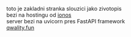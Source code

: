 toto je zakladni stranka slouzici jako zivotopis  
bezi na hostingu od [ionos](https://ionos.cz/)  
server bezi na uvicorn pres FastAPI framework  
[qwality.fun](https://qwality.fun/)
